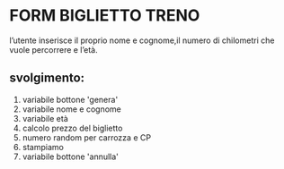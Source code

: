 FORM BIGLIETTO TRENO 
===
l’utente inserisce il proprio nome e cognome,il numero di chilometri che vuole percorrere e l’età.
## svolgimento:
1. variabile bottone 'genera'
2. variabile nome e cognome
3. variabile età
4. calcolo prezzo del biglietto
5. numero random per carrozza e CP
6. stampiamo 
7. variabile bottone 'annulla'
